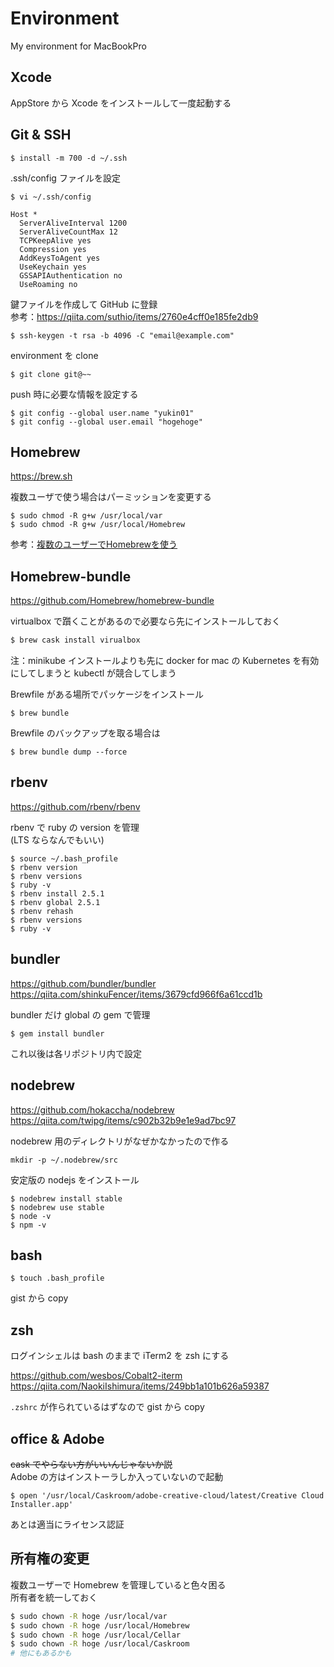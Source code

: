 # Environment
My environment for MacBookPro

## Xcode

AppStore から Xcode をインストールして一度起動する

## Git & SSH

```
$ install -m 700 -d ~/.ssh
```

.ssh/config ファイルを設定

```
$ vi ~/.ssh/config
```

```
Host *
  ServerAliveInterval 1200
  ServerAliveCountMax 12
  TCPKeepAlive yes
  Compression yes
  AddKeysToAgent yes
  UseKeychain yes
  GSSAPIAuthentication no
  UseRoaming no
```

鍵ファイルを作成して GitHub に登録  
参考：https://qiita.com/suthio/items/2760e4cff0e185fe2db9

```
$ ssh-keygen -t rsa -b 4096 -C "email@example.com"
```

environment を clone

```
$ git clone git@~~
```

push 時に必要な情報を設定する

```
$ git config --global user.name "yukin01"
$ git config --global user.email "hogehoge"
```

## Homebrew

https://brew.sh

複数ユーザで使う場合はパーミッションを変更する

```
$ sudo chmod -R g+w /usr/local/var
$ sudo chmod -R g+w /usr/local/Homebrew
```

参考：[複数のユーザーでHomebrewを使う
](https://qiita.com/yshishido/items/ba5cd86afe217b221457)

## Homebrew-bundle

https://github.com/Homebrew/homebrew-bundle

virtualbox で躓くことがあるので必要なら先にインストールしておく

```bash
$ brew cask install virualbox
```

注：minikube インストールよりも先に docker for mac の Kubernetes を有効にしてしまうと kubectl が競合してしまう

Brewfile がある場所でパッケージをインストール

```
$ brew bundle
```

Brewfile のバックアップを取る場合は

```
$ brew bundle dump --force
```

## rbenv

https://github.com/rbenv/rbenv

rbenv で ruby の version を管理  
(LTS ならなんでもいい)

```
$ source ~/.bash_profile
$ rbenv version
$ rbenv versions
$ ruby -v
$ rbenv install 2.5.1
$ rbenv global 2.5.1
$ rbenv rehash
$ rbenv versions
$ ruby -v
```

## bundler

https://github.com/bundler/bundler
https://qiita.com/shinkuFencer/items/3679cfd966f6a61ccd1b

bundler だけ global の gem で管理

```
$ gem install bundler
```

これ以後は各リポジトリ内で設定

## nodebrew

https://github.com/hokaccha/nodebrew
https://qiita.com/twipg/items/c902b32b9e1e9ad7bc97

nodebrew 用のディレクトリがなぜかなかったので作る

```
mkdir -p ~/.nodebrew/src
```

安定版の nodejs をインストール

```
$ nodebrew install stable
$ nodebrew use stable
$ node -v
$ npm -v
```

## bash

```
$ touch .bash_profile
```

gist から copy

## zsh

ログインシェルは bash のままで iTerm2 を zsh にする

https://github.com/wesbos/Cobalt2-iterm
https://qiita.com/NaokiIshimura/items/249bb1a101b626a59387

`.zshrc` が作られているはずなので gist から copy

## office & Adobe

~~cask でやらない方がいいんじゃないか説~~  
Adobe の方はインストーラしか入っていないので起動

```
$ open '/usr/local/Caskroom/adobe-creative-cloud/latest/Creative Cloud Installer.app'
```

あとは適当にライセンス認証

## 所有権の変更

複数ユーザーで Homebrew を管理していると色々困る  
所有者を統一しておく

```bash
$ sudo chown -R hoge /usr/local/var
$ sudo chown -R hoge /usr/local/Homebrew
$ sudo chown -R hoge /usr/local/Cellar
$ sudo chown -R hoge /usr/local/Caskroom
# 他にもあるかも
```
